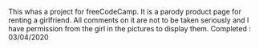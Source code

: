 This whas a project for freeCodeCamp. It is a parody product page for renting
a girlfriend. All comments on it are not to be taken seriously and I have permission
from the girl in the pictures to display them. Completed : 03/04/2020